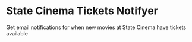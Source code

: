 # State Cinema Tickets Notifyer
Get email notifications for when new movies at State Cinema have tickets available
